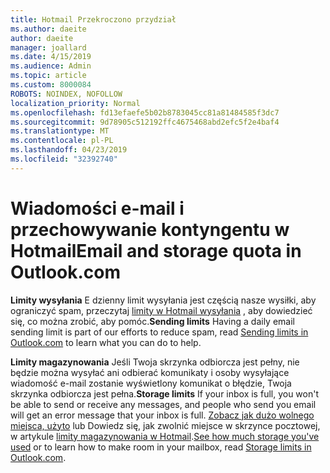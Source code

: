 ```yaml
---
title: Hotmail Przekroczono przydział
ms.author: daeite
author: daeite
manager: joallard
ms.date: 4/15/2019
ms.audience: Admin
ms.topic: article
ms.custom: 8000084
ROBOTS: NOINDEX, NOFOLLOW
localization_priority: Normal
ms.openlocfilehash: fd13efaefe5b02b8783045cc81a81484585f3dc7
ms.sourcegitcommit: 9d78905c512192ffc4675468abd2efc5f2e4baf4
ms.translationtype: MT
ms.contentlocale: pl-PL
ms.lasthandoff: 04/23/2019
ms.locfileid: "32392740"
---
```

# <a name="email-and-storage-quota-in-outlookcom"></a><span data-ttu-id="2d4f1-102">Wiadomości e-mail i przechowywanie kontyngentu w Hotmail</span><span class="sxs-lookup"><span data-stu-id="2d4f1-102">Email and storage quota in Outlook.com</span></span>

<span data-ttu-id="2d4f1-103">**Limity wysyłania** E dzienny limit wysyłania jest częścią nasze wysiłki, aby ograniczyć spam, przeczytaj [limity w Hotmail wysyłania](https://support.office.com/article/279ee200-594c-40f0-9ec8-bb6af7735c2e) , aby dowiedzieć się, co można zrobić, aby pomóc.</span><span class="sxs-lookup"><span data-stu-id="2d4f1-103">**Sending limits** Having a daily email sending limit is part of our efforts to reduce spam, read [Sending limits in Outlook.com](https://support.office.com/article/279ee200-594c-40f0-9ec8-bb6af7735c2e) to learn what you can do to help.</span></span>

<span data-ttu-id="2d4f1-104">**Limity magazynowania** Jeśli Twoja skrzynka odbiorcza jest pełny, nie będzie można wysyłać ani odbierać komunikaty i osoby wysyłające wiadomość e-mail zostanie wyświetlony komunikat o błędzie, Twoja skrzynka odbiorcza jest pełna.</span><span class="sxs-lookup"><span data-stu-id="2d4f1-104">**Storage limits** If your inbox is full, you won't be able to send or receive any messages, and people who send you email will get an error message that your inbox is full.</span></span> <span data-ttu-id="2d4f1-105">[Zobacz jak dużo wolnego miejsca, użyto](https://go.microsoft.com/fwlink/?linkid=2052089) lub Dowiedz się, jak zwolnić miejsce w skrzynce pocztowej, w artykule [limity magazynowania w Hotmail](https://support.office.com/article/7ac99134-69e5-4619-ac0b-2d313bba5e9e).</span><span class="sxs-lookup"><span data-stu-id="2d4f1-105">[See how much storage you've used](https://go.microsoft.com/fwlink/?linkid=2052089) or to learn how to make room in your mailbox, read [Storage limits in Outlook.com](https://support.office.com/article/7ac99134-69e5-4619-ac0b-2d313bba5e9e).</span></span>